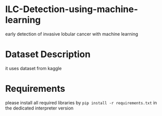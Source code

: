 # ILC-Detection-using-machine-learning
early detection of invasive lobular cancer with machine learning

# Dataset Description
it uses dataset from kaggle 

# Requirements 
please install all required libraries by `pip install -r requirements.txt` in the dedicated interpreter version
